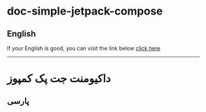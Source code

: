 # doc-simple-jetpack-compose
<h2>English</h2>
If your English is good, you can visit the link below
<a href="https://developer.android.com/codelabs/jetpack-compose-basics#0">click here</a><br>

------------------------------------------------------------------------------------------------------

<h1>
  داکیومنت جت پک کمپوز
</h1>

<h2>
پارسی
</h2>
